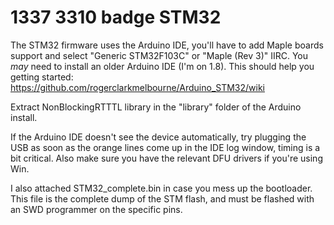# 1337 3310 badge STM32
 
The STM32 firmware uses the Arduino IDE, you'll have to add Maple boards support and select "Generic STM32F103C" or "Maple (Rev 3)" IIRC. 
You *may* need to install an older Arduino IDE (I'm on 1.8). 
This should help you getting started: https://github.com/rogerclarkmelbourne/Arduino_STM32/wiki

Extract NonBlockingRTTTL library in the "library" folder of the Arduino install.

If the Arduino IDE doesn't see the device automatically, try plugging the USB as soon as the orange lines come up in the IDE log window, timing is a bit critical. Also make sure you have the relevant DFU drivers if you're using Win.

I also attached STM32_complete.bin in case you mess up the bootloader. This file is the complete dump of the STM flash, and must be flashed with an SWD programmer on the specific pins. 
